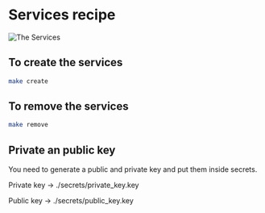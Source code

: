 # Services recipe

![The Services](https://i.imgflip.com/13x8kc.jpg)

## To create the services
```bash
make create
```

## To remove the services
```bash
make remove
```

## Private an public key

You need to generate a public and private key and put them inside secrets.

Private key -> ./secrets/private_key.key

Public key -> ./secrets/public_key.key
